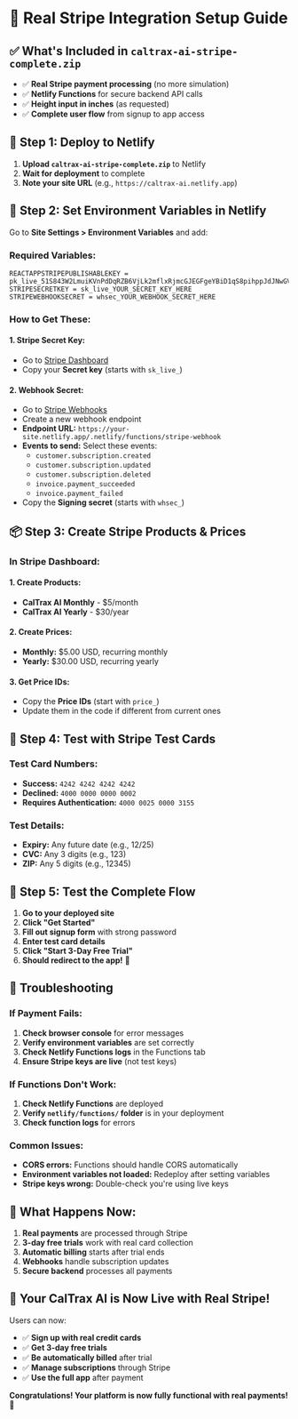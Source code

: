 # 🚀 Real Stripe Integration Setup Guide

## ✅ **What's Included in `caltrax-ai-stripe-complete.zip`**

- ✅ **Real Stripe payment processing** (no more simulation)
- ✅ **Netlify Functions** for secure backend API calls
- ✅ **Height input in inches** (as requested)
- ✅ **Complete user flow** from signup to app access

## 🔧 **Step 1: Deploy to Netlify**

1. **Upload `caltrax-ai-stripe-complete.zip`** to Netlify
2. **Wait for deployment** to complete
3. **Note your site URL** (e.g., `https://caltrax-ai.netlify.app`)

## 🔑 **Step 2: Set Environment Variables in Netlify**

Go to **Site Settings > Environment Variables** and add:

### **Required Variables:**
```
REACTAPPSTRIPEPUBLISHABLEKEY = pk_live_51S843W2LmuiKVnPdDqRZB6VjLk2mflxRjmcGJEGFgeYBiD1qS8pihppJdJNwGVnU7r1BNEl1gmqJ0qtOMq67dNsq00hfphXU8o
STRIPESECRETKEY = sk_live_YOUR_SECRET_KEY_HERE
STRIPEWEBHOOKSECRET = whsec_YOUR_WEBHOOK_SECRET_HERE
```

### **How to Get These:**

#### **1. Stripe Secret Key:**
- Go to [Stripe Dashboard](https://dashboard.stripe.com/apikeys)
- Copy your **Secret key** (starts with `sk_live_`)

#### **2. Webhook Secret:**
- Go to [Stripe Webhooks](https://dashboard.stripe.com/webhooks)
- Create a new webhook endpoint
- **Endpoint URL:** `https://your-site.netlify.app/.netlify/functions/stripe-webhook`
- **Events to send:** Select these events:
  - `customer.subscription.created`
  - `customer.subscription.updated`
  - `customer.subscription.deleted`
  - `invoice.payment_succeeded`
  - `invoice.payment_failed`
- Copy the **Signing secret** (starts with `whsec_`)

## 📦 **Step 3: Create Stripe Products & Prices**

### **In Stripe Dashboard:**

#### **1. Create Products:**
- **CalTrax AI Monthly** - $5/month
- **CalTrax AI Yearly** - $30/year

#### **2. Create Prices:**
- **Monthly:** $5.00 USD, recurring monthly
- **Yearly:** $30.00 USD, recurring yearly

#### **3. Get Price IDs:**
- Copy the **Price IDs** (start with `price_`)
- Update them in the code if different from current ones

## 🧪 **Step 4: Test with Stripe Test Cards**

### **Test Card Numbers:**
- **Success:** `4242 4242 4242 4242`
- **Declined:** `4000 0000 0000 0002`
- **Requires Authentication:** `4000 0025 0000 3155`

### **Test Details:**
- **Expiry:** Any future date (e.g., 12/25)
- **CVC:** Any 3 digits (e.g., 123)
- **ZIP:** Any 5 digits (e.g., 12345)

## 🔄 **Step 5: Test the Complete Flow**

1. **Go to your deployed site**
2. **Click "Get Started"**
3. **Fill out signup form** with strong password
4. **Enter test card details**
5. **Click "Start 3-Day Free Trial"**
6. **Should redirect to the app!** 🎉

## 🐛 **Troubleshooting**

### **If Payment Fails:**
1. **Check browser console** for error messages
2. **Verify environment variables** are set correctly
3. **Check Netlify Functions logs** in the Functions tab
4. **Ensure Stripe keys are live** (not test keys)

### **If Functions Don't Work:**
1. **Check Netlify Functions** are deployed
2. **Verify `netlify/functions/` folder** is in your deployment
3. **Check function logs** for errors

### **Common Issues:**
- **CORS errors:** Functions should handle CORS automatically
- **Environment variables not loaded:** Redeploy after setting variables
- **Stripe keys wrong:** Double-check you're using live keys

## 🎯 **What Happens Now:**

1. **Real payments** are processed through Stripe
2. **3-day free trials** work with real card collection
3. **Automatic billing** starts after trial ends
4. **Webhooks** handle subscription updates
5. **Secure backend** processes all payments

## 🚀 **Your CalTrax AI is Now Live with Real Stripe!**

Users can now:
- ✅ **Sign up with real credit cards**
- ✅ **Get 3-day free trials**
- ✅ **Be automatically billed** after trial
- ✅ **Manage subscriptions** through Stripe
- ✅ **Use the full app** after payment

**Congratulations! Your platform is now fully functional with real payments!** 🎊
